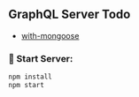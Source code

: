 ## GraphQL Server Todo

- [with-mongoose](https://github.com/sergeyyarkov/graphql-server-todo/tree/with-mongoose)

### 🚀 Start Server:

```bash
npm install
npm start
```

